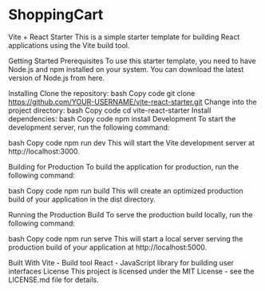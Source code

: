 # ShoppingCart
Vite + React Starter
This is a simple starter template for building React applications using the Vite build tool.

Getting Started
Prerequisites
To use this starter template, you need to have Node.js and npm installed on your system. You can download the latest version of Node.js from here.

Installing
Clone the repository:
bash
Copy code
git clone https://github.com/YOUR-USERNAME/vite-react-starter.git
Change into the project directory:
bash
Copy code
cd vite-react-starter
Install dependencies:
bash
Copy code
npm install
Development
To start the development server, run the following command:

bash
Copy code
npm run dev
This will start the Vite development server at http://localhost:3000.

Building for Production
To build the application for production, run the following command:

bash
Copy code
npm run build
This will create an optimized production build of your application in the dist directory.

Running the Production Build
To serve the production build locally, run the following command:

bash
Copy code
npm run serve
This will start a local server serving the production build of your application at http://localhost:5000.

Built With
Vite - Build tool
React - JavaScript library for building user interfaces
License
This project is licensed under the MIT License - see the LICENSE.md file for details.
